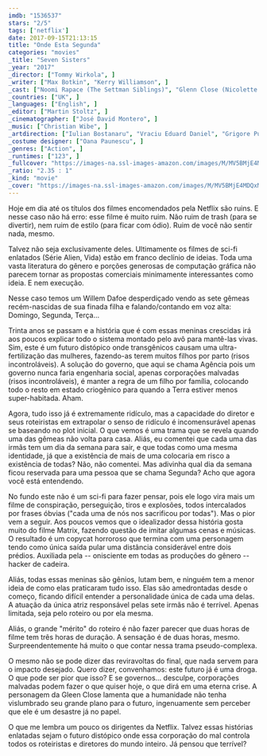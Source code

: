 ```yaml
---
imdb: "1536537"
stars: "2/5"
tags: ['netflix']
date: 2017-09-15T21:13:15
title: "Onde Esta Segunda"
categories: "movies"
_title: "Seven Sisters"
_year: "2017"
_director: ["Tommy Wirkola", ]
_writer: ["Max Botkin", "Kerry Williamson", ]
_cast: ["Noomi Rapace (The Settman Siblings)", "Glenn Close (Nicolette Cayman)", "Willem Dafoe (Terrence Settman)", "Marwan Kenzari (Adrian Knowles)", "Christian Rubeck (Joe)", "Pål Sverre Hagen (Jerry)", "Tomiwa Edun (Eddie)", "Cassie Clare (Zaquia)", "Cameron Jack (Dutch)", ]
_countries: ["UK", ]
_languages: ["English", ]
_editor: ["Martin Stoltz", ]
_cinematographer: ["José David Montero", ]
_music: ["Christian Wibe", ]
_artdirection: ["Iulian Bostanaru", "Vraciu Eduard Daniel", "Grigore Puscariu", "Dan Toader", ]
_costume designer: ["Oana Paunescu", ]
_genres: ["Action", ]
_runtimes: ["123", ]
_fullcover: "https://images-na.ssl-images-amazon.com/images/M/MV5BMjE4MDQxMDg3MF5BMl5BanBnXkFtZTgwNjQ0MTcwMzI@.jpg"
_ratio: "2.35 : 1"
_kind: "movie"
_cover: "https://images-na.ssl-images-amazon.com/images/M/MV5BMjE4MDQxMDg3MF5BMl5BanBnXkFtZTgwNjQ0MTcwMzI@._V1._SX94_SY140_.jpg"
---
```

Hoje em dia até os títulos dos filmes encomendados pela Netflix são ruins. E nesse caso não há erro: esse filme é muito ruim. Não ruim de trash (para se divertir), nem ruim de estilo (para ficar com ódio). Ruim de você não sentir nada, mesmo.

Talvez não seja exclusivamente deles. Ultimamente os filmes de sci-fi enlatados (Série Alien, Vida) estão em franco declínio de ideias. Toda uma vasta literatura do gênero e porções generosas de computação gráfica não parecem tornar as propostas comerciais minimamente interessantes como ideia. E nem execução.

Nesse caso temos um Willem Dafoe desperdiçado vendo as sete gêmeas recém-nascidas de sua finada filha e falando/contando em voz alta: Domingo, Segunda, Terça...

Trinta anos se passam e a história que é com essas meninas crescidas irá aos poucos explicar todo o sistema montado pelo avô para mantê-las vivas. Sim, este é um futuro distópico onde transgênicos causam uma ultra-fertilização das mulheres, fazendo-as terem muitos filhos por parto (risos incontroláveis). A solução do governo, que aqui se chama Agência pois um governo nunca faria engenharia social, apenas corporações malvadas (risos incontroláveis), é manter a regra de um filho por família, colocando todo o resto em estado criogênico para quando a Terra estiver menos super-habitada. Aham.

Agora, tudo isso já é extremamente ridículo, mas a capacidade do diretor e seus roteiristas em extrapolar o senso de ridículo é incomensurável apenas se baseando no plot inicial. O que vemos é uma trama que se revela quando uma das gêmeas não volta para casa. Aliás, eu comentei que cada uma das irmãs tem um dia da semana para sair, e que todas como uma mesma identidade, já que a existência de mais de uma colocaria em risco a existência de todas? Não, não comentei. Mas adivinha qual dia da semana ficou reservada para uma pessoa que se chama Segunda? Acho que agora você está entendendo.

No fundo este não é um sci-fi para fazer pensar, pois ele logo vira mais um filme de conspiração, perseguição, tiros e explosões, todos intercalados por frases óbvias ("cada uma de nós nos sacrificou por todas"). Mas o pior vem a seguir. Aos poucos vemos que o idealizador dessa história gosta muito do filme Matrix, fazendo questão de imitar algumas cenas e músicas. O resultado é um copycat horroroso que termina com uma personagem tendo como única saída pular uma distância considerável entre dois prédios. Auxiliada pela -- onisciente em todas as produções do gênero -- hacker de cadeira.

Aliás, todas essas meninas são gênios, lutam bem, e ninguém tem a menor ideia de como elas praticaram tudo isso. Elas são amedrontadas desde o começo, ficando difícil entender a personalidade única de cada uma delas. A atuação da única atriz responsável pelas sete irmãs não é terrível. Apenas limitada, seja pelo roteiro ou por ela mesma.

Aliás, o grande "mérito" do roteiro é não fazer parecer que duas horas de filme tem três horas de duração. A sensação é de duas horas, mesmo. Surpreendentemente há muito o que contar nessa trama pseudo-complexa.

O mesmo não se pode dizer das reviravoltas do final, que nada servem para o impacto desejado. Quero dizer, convenhamos: este futuro já é uma droga. O que pode ser pior que isso? E se governos... desculpe, corporações malvadas podem fazer o que quiser hoje, o que dirá em uma eterna crise. A personagem da Gleen Close lamenta que a humanidade não tenha vislumbrado seu grande plano para o futuro, ingenuamente sem perceber que ele é um desastre já no papel.

O que me lembra um pouco os dirigentes da Netflix. Talvez essas histórias enlatadas sejam o futuro distópico onde essa corporação do mal controla todos os roteiristas e diretores do mundo inteiro. Já pensou que terrível?
